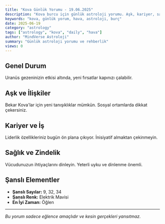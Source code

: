 ```yaml
---
title: "Kova Günlük Yorumu - 19.06.2025"
description: "Kova burcu için günlük astroloji yorumu. Aşk, kariyer, sağlık ve genel rehberlik."
keywords: "kova, günlük yorum, hava, astroloji, burç"
date: 2025-06-19
category: "astrology"
tags: ["astrology", "kova", "daily", "hava"]
author: "MindVerse Astroloji"
summary: "Günlük astroloji yorumu ve rehberlik"
views: 0
---
```


## Genel Durum

Uranüs gezeninizin etkisi altında, yeni fırsatlar kapınızı çalabilir.

## Aşk ve İlişkiler

Bekar Kova'lar için yeni tanışıklıklar mümkün. Sosyal ortamlarda dikkat çekersiniz.

## Kariyer ve İş

Liderlik özellikleriniz bugün ön plana çıkıyor. İnisiyatif almaktan çekinmeyin.

## Sağlık ve Zindelik

Vücudunuzun ihtiyaçlarını dinleyin. Yeterli uyku ve dinlenme önemli.

## Şanslı Elementler

- **Şanslı Sayılar:** 9, 32, 34
- **Şanslı Renk:** Elektrik Mavisi
- **En İyi Zaman:** Öğlen

---

*Bu yorum sadece eğlence amaçlıdır ve kesin gerçekleri yansıtmaz.*
